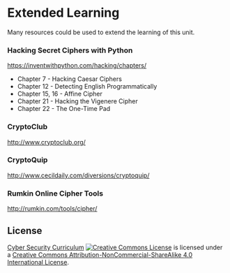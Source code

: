 # Extended Learning

Many resources could be used to extend the learning of this unit.

### Hacking Secret Ciphers with Python
https://inventwithpython.com/hacking/chapters/

- Chapter 7 - Hacking Caesar Ciphers
- Chapter 12 - Detecting English Programmatically
- Chapter 15, 16 - Affine Cipher
- Chapter 21 - Hacking the Vigenere Cipher
- Chapter 22 - The One-Time Pad

### CryptoClub
http://www.cryptoclub.org/

### CryptoQuip
http://www.cecildaily.com/diversions/cryptoquip/

### Rumkin Online Cipher Tools
http://rumkin.com/tools/cipher/

## License
[Cyber Security Curriculum](https://github.com/DerekBabb/CyberSecurity) <a rel="license" href="http://creativecommons.org/licenses/by-nc-sa/4.0/"><img alt="Creative Commons License" style="border-width:0" src="https://i.creativecommons.org/l/by-nc-sa/4.0/88x31.png" /></a> is licensed under a <a rel="license" href="http://creativecommons.org/licenses/by-nc-sa/4.0/">Creative Commons Attribution-NonCommercial-ShareAlike 4.0 International License</a>.

